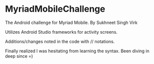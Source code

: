 MyriadMobileChallenge
=====================

The Android challenge for Myriad Mobile. By Sukhneet Singh Virk

Utilizes Android Studio frameworks for activity screens.

Additions/changes noted in the code with // notations.

Finally realized I was hesitating from learning the syntax. Been diving in deep since =)
